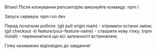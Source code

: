 Вітаю! 
Після клонування репозиторію виконуйте команду:
npm i

Запуск сервера:
npm run dev

Перед початком роботи:
   (git pull origin main) - отримати останні зміни;
   (git checkout -b feature/your-feature-name) - створити нову гілку;
   (npm install) - переконатися що всі залежності встановлені;

Гілку називаємо відповідно до завдання!
